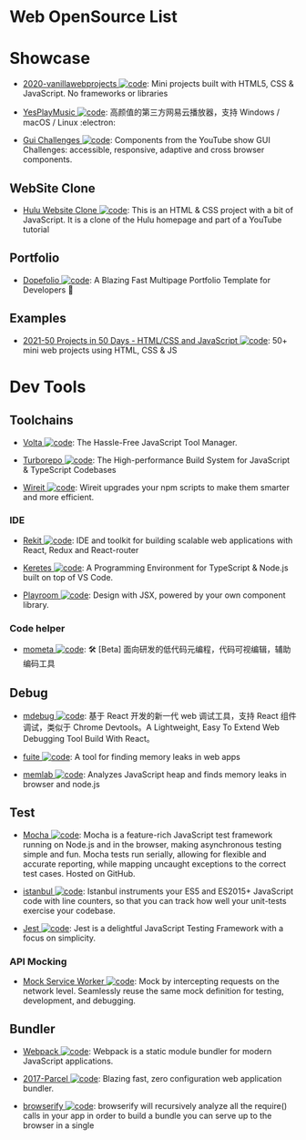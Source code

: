 # Web OpenSource List

# Showcase

- [2020-vanillawebprojects ![code](https://martrix-usa.oss-accelerate.aliyuncs.com/logo/code.svg)](https://github.com/bradtraversy/vanillawebprojects): Mini projects built with HTML5, CSS & JavaScript. No frameworks or libraries

- [YesPlayMusic ![code](https://martrix-usa.oss-accelerate.aliyuncs.com/logo/code.svg)](https://github.com/qier222/YesPlayMusic): 高颜值的第三方网易云播放器，支持 Windows / macOS / Linux :electron:

- [Gui Challenges ![code](https://martrix-usa.oss-accelerate.aliyuncs.com/logo/code.svg)](https://github.com/argyleink/gui-challenges): Components from the YouTube show GUI Challenges: accessible, responsive, adaptive and cross browser components.

## WebSite Clone

- [Hulu Website Clone ![code](https://martrix-usa.oss-accelerate.aliyuncs.com/logo/code.svg)](https://github.com/bradtraversy/hulu-webpage-clone): This is an HTML & CSS project with a bit of JavaScript. It is a clone of the Hulu homepage and part of a YouTube tutorial

## Portfolio

- [Dopefolio ![code](https://martrix-usa.oss-accelerate.aliyuncs.com/logo/code.svg)](https://github.com/rammcodes/Dopefolio): A Blazing Fast Multipage Portfolio Template for Developers 🚀

## Examples

- [2021-50 Projects in 50 Days - HTML/CSS and JavaScript ![code](https://martrix-usa.oss-accelerate.aliyuncs.com/logo/code.svg)](https://github.com/bradtraversy/50projects50days): 50+ mini web projects using HTML, CSS & JS

# Dev Tools

## Toolchains

- [Volta ![code](https://martrix-usa.oss-accelerate.aliyuncs.com/logo/code.svg)](https://github.com/volta-cli/volta): The Hassle-Free JavaScript Tool Manager.

- [Turborepo ![code](https://martrix-usa.oss-accelerate.aliyuncs.com/logo/code.svg)](https://github.com/vercel/turborepo): The High-performance Build System for JavaScript & TypeScript Codebases

- [Wireit ![code](https://martrix-usa.oss-accelerate.aliyuncs.com/logo/code.svg)](https://github.com/google/wireit): Wireit upgrades your npm scripts to make them smarter and more efficient.

### IDE

- [Rekit ![code](https://martrix-usa.oss-accelerate.aliyuncs.com/logo/code.svg)](https://github.com/supnate/rekit): IDE and toolkit for building scalable web applications with React, Redux and React-router

- [Keretes ![code](https://martrix-usa.oss-accelerate.aliyuncs.com/logo/code.svg)](https://github.com/kreteshq/kretes): A Programming Environment for TypeScript & Node.js built on top of VS Code.

- [Playroom ![code](https://martrix-usa.oss-accelerate.aliyuncs.com/logo/code.svg)](https://github.com/seek-oss/playroom): Design with JSX, powered by your own component library.

### Code helper

- [mometa ![code](https://martrix-usa.oss-accelerate.aliyuncs.com/logo/code.svg)](https://github.com/imcuttle/mometa): 🛠 [Beta] 面向研发的低代码元编程，代码可视编辑，辅助编码工具

## Debug

- [mdebug ![code](https://martrix-usa.oss-accelerate.aliyuncs.com/logo/code.svg)](https://github.com/tnfe/mdebug): 基于 React 开发的新一代 web 调试工具，支持 React 组件调试，类似于 Chrome Devtools。A Lightweight, Easy To Extend Web Debugging Tool Build With React。

- [fuite ![code](https://martrix-usa.oss-accelerate.aliyuncs.com/logo/code.svg)](https://github.com/nolanlawson/fuite): A tool for finding memory leaks in web apps

- [memlab ![code](https://martrix-usa.oss-accelerate.aliyuncs.com/logo/code.svg)](https://facebookincubator.github.io/memlab/): Analyzes JavaScript heap and finds memory leaks in browser and node.js

## Test

- [Mocha ![code](https://martrix-usa.oss-accelerate.aliyuncs.com/logo/code.svg)](https://mochajs.org/): Mocha is a feature-rich JavaScript test framework running on Node.js and in the browser, making asynchronous testing simple and fun. Mocha tests run serially, allowing for flexible and accurate reporting, while mapping uncaught exceptions to the correct test cases. Hosted on GitHub.

- [istanbul ![code](https://martrix-usa.oss-accelerate.aliyuncs.com/logo/code.svg)](https://istanbul.js.org/): Istanbul instruments your ES5 and ES2015+ JavaScript code with line counters, so that you can track how well your unit-tests exercise your codebase.

- [Jest ![code](https://martrix-usa.oss-accelerate.aliyuncs.com/logo/code.svg)](https://jestjs.io/): Jest is a delightful JavaScript Testing Framework with a focus on simplicity.

### API Mocking

- [Mock Service Worker ![code](https://martrix-usa.oss-accelerate.aliyuncs.com/logo/code.svg)](https://mswjs.io/): Mock by intercepting requests on the network level. Seamlessly reuse the same mock definition for testing, development, and debugging.

## Bundler

- [Webpack ![code](https://martrix-usa.oss-accelerate.aliyuncs.com/logo/code.svg)](https://webpack.js.org/): Webpack is a static module bundler for modern JavaScript applications.

- [2017-Parcel ![code](https://martrix-usa.oss-accelerate.aliyuncs.com/logo/code.svg)](https://github.com/parcel-bundler/parcel): Blazing fast, zero configuration web application bundler.

- [browserify ![code](https://martrix-usa.oss-accelerate.aliyuncs.com/logo/code.svg)](https://github.com/browserify/browserify): browserify will recursively analyze all the require() calls in your app in order to build a bundle you can serve up to the browser in a single <script> tag.

- [2017-Backpack ![code](https://martrix-usa.oss-accelerate.aliyuncs.com/logo/code.svg)](https://github.com/jaredpalmer/backpack): Backpack is minimalistic build system for Node.js. Inspired by Facebook's create-react-app, Zeit's Next.js, and Remy's Nodemon, Backpack lets you create modern Node.js apps and services with zero configuration.

- [2017-Microbundle ![code](https://martrix-usa.oss-accelerate.aliyuncs.com/logo/code.svg)](https://github.com/developit/microbundle): A zero-configuration bundler for tiny modules, powered by Rollup.

- [FuseBox ![code](https://martrix-usa.oss-accelerate.aliyuncs.com/logo/code.svg)](https://github.com/fuse-box/fuse-box): FuseBox is a bundler/module loader that combines the power of webpack, JSPM and SystemJS.

- [2019-Snowpack ![code](https://martrix-usa.oss-accelerate.aliyuncs.com/logo/code.svg)](https://github.com/pikapkg/snowpack): Build web applications with less tooling and 10x faster iteration. No bundler required.

- [2020-Rome ![code](https://martrix-usa.oss-accelerate.aliyuncs.com/logo/code.svg)](https://github.com/facebookexperimental/rome): Rome is an experimental JavaScript toolchain. It includes a compiler, linter, formatter, bundler, testing framework and more. It aims to be a comprehensive tool for anything related to the processing of JavaScript source code.

- [2021-Astro ![code](https://martrix-usa.oss-accelerate.aliyuncs.com/logo/code.svg)](https://github.com/snowpackjs/astro): Astro is a fresh but familiar approach to building websites. Astro combines decades of proven performance best practices with the DX improvements of the component-oriented era. Use your favorite JavaScript framework and automatically ship the bare-minimum amount of JavaScript—by default.

### Obfuscator

- [JavaScript obfuscator ![code](https://martrix-usa.oss-accelerate.aliyuncs.com/logo/code.svg)](https://github.com/javascript-obfuscator/javascript-obfuscator): JavaScript Obfuscator is a powerful free obfuscator for JavaScript, containing a variety of features which provide protection for your source code.

# Library

## UI Framework

- [Svelte ![code](https://martrix-usa.oss-accelerate.aliyuncs.com/logo/code.svg)](https://github.com/sveltejs/svelte): Svelte is a new way to build web applications. It's a compiler that takes your declarative components and converts them into efficient JavaScript that surgically updates the DOM.

- [Stimulus ![code](https://martrix-usa.oss-accelerate.aliyuncs.com/logo/code.svg)](https://github.com/stimulusjs/stimulus): A modest JavaScript framework for the HTML you already have.

- [2019-Neo ![code](https://martrix-usa.oss-accelerate.aliyuncs.com/logo/code.svg)](https://github.com/neomjs/neo): This is a new paradigm. If you want to enter a new era of making better Web Based User Interfaces, the following concepts will be addictive.

## HTML & CSS

- [tailwindcss ![code](https://martrix-usa.oss-accelerate.aliyuncs.com/logo/code.svg)](https://github.com/tailwindlabs/tailwindcss): A utility-first CSS framework for rapid UI development.

- [CSS Blocks ![code](https://martrix-usa.oss-accelerate.aliyuncs.com/logo/code.svg)](https://github.com/linkedin/css-blocks): CSS Blocks is an ergonomic, component-oriented CSS authoring system that compiles to high-performance stylesheets.

## State Management

- [Recoil ![code](https://martrix-usa.oss-accelerate.aliyuncs.com/logo/code.svg)](https://github.com/facebookexperimental/Recoil): Recoil is an experimental state management library for React apps. It provides several capabilities that are difficult to achieve with React alone, while being compatible with the newest features of React.

- [xstate ![code](https://martrix-usa.oss-accelerate.aliyuncs.com/logo/code.svg)](https://github.com/davidkpiano/xstate): State machines and statecharts for the modern web.

- [zustand ![code](https://martrix-usa.oss-accelerate.aliyuncs.com/logo/code.svg)](https://github.com/pmndrs/zustand): A small, fast and scalable bearbones state-management solution using simplified flux principles. Has a comfy api based on hooks, isn't boilerplatey or opinionated.
  - [zundo ![code](https://martrix-usa.oss-accelerate.aliyuncs.com/logo/code.svg)](https://github.com/charkour/zundo): 🍜 undo/redo middleware for zustand. <1kB
  - [zustood ![code](https://martrix-usa.oss-accelerate.aliyuncs.com/logo/code.svg)](https://github.com/udecode/zustood): 🐻‍❄️ A modular store factory using zustand

## Mini Program & Cross App

- [wepy ![code](https://martrix-usa.oss-accelerate.aliyuncs.com/logo/code.svg)](https://tencent.github.io/wepy/): 让小程序支持组件化开发的框架，一个最受欢迎的小程序框架。

- [2018-mpx ![code](https://martrix-usa.oss-accelerate.aliyuncs.com/logo/code.svg)](https://github.com/didi/mpx): A enhanced miniprogram framework with data reactivity and deep optimizition.

- [Remax ![code](https://martrix-usa.oss-accelerate.aliyuncs.com/logo/code.svg)](https://github.com/remaxjs/remax): Remax 将 React 运行在小程序环境中，让你可以使用完整的 React 进行开发。

- [2017-Taro ![code](https://martrix-usa.oss-accelerate.aliyuncs.com/logo/code.svg)](https://github.com/NervJS/taro): 多端统一开发框架，支持用 React 的开发方式编写一次代码，生成能运行在微信/百度/支付宝/字节跳动小程序、H5、React Native 等的应用。

- [2018-Chameleon ![code](https://martrix-usa.oss-accelerate.aliyuncs.com/logo/code.svg)](https://cmljs.org/doc/): Chameleon /kəˈmiːlɪən/，简写 CML，中文名卡梅龙；中文意思变色龙，意味着就像变色龙一样能适应不同环境的跨端整体解决方案。

- [2019-alita ![code](https://martrix-usa.oss-accelerate.aliyuncs.com/logo/code.svg)](https://github.com/areslabs/alita): 一套把 React Native 代码转换成微信小程序代码的转换引擎工具。我们不造轮子，不发明新框架，只是提供工具把 RN 扩展到微信小程序端。

- [uni-app ![code](https://martrix-usa.oss-accelerate.aliyuncs.com/logo/code.svg)](https://github.com/dcloudio/uni-app): uni-app 是一个使用 Vue.js 开发跨平台应用的前端框架。

## Scaffold

- [2018-@pika/web ![code](https://martrix-usa.oss-accelerate.aliyuncs.com/logo/code.svg)](https://github.com/pikapkg/web): Install npm dependencies that run directly in the browser. No Browserify, Webpack or import maps required.

- [2018-code-server ![code](https://martrix-usa.oss-accelerate.aliyuncs.com/logo/code.svg)](https://github.com/codercom/code-server): code-server is VS Code running on a remote server, accessible through the browser.

## Pattern Libraries

- [Material-UI ![code](https://martrix-usa.oss-accelerate.aliyuncs.com/logo/code.svg)](http://www.material-ui.com/#/): A Set of React Components that Implement Google's Material Design.

- [Ant Design ![code](https://martrix-usa.oss-accelerate.aliyuncs.com/logo/code.svg)](https://www.hugedomains.com/domain_profile.cfm?d=ant-design&e=com): An enterprise-class UI design language and React-based implementation.

- [2019-Chakra UI ![code](https://martrix-usa.oss-accelerate.aliyuncs.com/logo/code.svg)](https://github.com/chakra-ui/chakra-ui): ⚡️Simple, Modular & Accessible UI Components for your React Applications.

- [2020-headlessui ![code](https://martrix-usa.oss-accelerate.aliyuncs.com/logo/code.svg)](https://github.com/tailwindlabs/headlessui): Completely unstyled, fully accessible UI components, designed to integrate beautifully with Tailwind CSS.

### CSS Pattern Libraries

- [2020-NES.css ![code](https://martrix-usa.oss-accelerate.aliyuncs.com/logo/code.svg)](https://nostalgic-css.github.io/NES.css/): NES.css is NES-style (8bit-like) CSS Framework.

## SSR Fullstack

- [2019-ssr ![code](https://martrix-usa.oss-accelerate.aliyuncs.com/logo/code.svg)](https://github.com/ykfe/ssr): A most advanced ssr framework on Earth that implemented serverless-side render specification for faas and traditional web server.

- [2021-Remix ![code](https://martrix-usa.oss-accelerate.aliyuncs.com/logo/code.svg)](https://github.com/remix-run/remix): Build Better Websites. Create modern, resilient user experiences with web fundamentals.

- [2022-Astro ![code](https://martrix-usa.oss-accelerate.aliyuncs.com/logo/code.svg)](https://github.com/withastro/astro): Build faster websites with Astro's next-gen island architecture 🏝✨

# Web APIs

- [Pressure.js ![code](https://martrix-usa.oss-accelerate.aliyuncs.com/logo/code.svg)](https://pressurejs.com/): Pressure is a JavaScript library for handling Force Touch, 3D Touch, and Pointer Pressure on the web.

- [finder ![code](https://martrix-usa.oss-accelerate.aliyuncs.com/logo/code.svg)](https://github.com/antonmedv/finder): CSS Selector Generator, Generates shortest selectors.

## Virtual DOM

- [Snabbdom ![code](https://martrix-usa.oss-accelerate.aliyuncs.com/logo/code.svg)](https://github.com/snabbdom/snabbdom): A virtual DOM library with focus on simplicity, modularity, powerful features and performance.

- [asm-dom ![code](https://martrix-usa.oss-accelerate.aliyuncs.com/logo/code.svg)](https://github.com/mbasso/asm-dom): A minimal WebAssembly virtual DOM to build C++ SPA (Single page applications)

- [Million ![code](https://martrix-usa.oss-accelerate.aliyuncs.com/logo/code.svg)](https://github.com/aidenybai/million): Million is a lightweight (<1kb) Virtual DOM. It's really fast and makes it easy to create user interfaces.

## Web Worker

- [Workly ![code](https://martrix-usa.oss-accelerate.aliyuncs.com/logo/code.svg)](https://github.com/pshihn/workly): A really simple way to move a stand-alone function/class to a worker thread.

- [workerize ![code](https://martrix-usa.oss-accelerate.aliyuncs.com/logo/code.svg)](https://github.com/developit/workerize): Moves a module into a Web Worker, automatically reflecting exported functions as asynchronous proxies.

- [workerize-loader ![code](https://martrix-usa.oss-accelerate.aliyuncs.com/logo/code.svg)](https://github.com/developit/workerize-loader): Automatically move a module into a Web Worker (Webpack loader).

- [greenlet ![code](https://martrix-usa.oss-accelerate.aliyuncs.com/logo/code.svg)](https://github.com/developit/greenlet): Move an async function into its own thread, a simplified single-function version of workerize.

- [2017-Comlink ![code](https://martrix-usa.oss-accelerate.aliyuncs.com/logo/code.svg)](https://github.com/GoogleChromeLabs/comlink): Comlink’s goal is to make WebWorkers enjoyable. Comlink removes the mental barrier of thinking about postMessage and hides the fact that you are working with workers.

## Network

- [2014-axios ![code](https://martrix-usa.oss-accelerate.aliyuncs.com/logo/code.svg)](https://github.com/axios/axios): Promise based HTTP client for the browser and node.js.

- [2014-request ![code](https://martrix-usa.oss-accelerate.aliyuncs.com/logo/code.svg)](https://github.com/request/request): Request is designed to be the simplest way possible to make http calls. It supports HTTPS and follows redirects by default.

## Storage

- [2013-localForage ![code](https://martrix-usa.oss-accelerate.aliyuncs.com/logo/code.svg)](https://github.com/localForage/localForage): Offline storage, improved. Wraps IndexedDB, WebSQL, or localStorage using a simple but powerful API.

### Cookie

- [cookies.js ![code](https://martrix-usa.oss-accelerate.aliyuncs.com/logo/code.svg)](https://github.com/franciscop/cookies.js): Tastier cookies, local, session, and db storage in a tiny package. Includes subscribe() events for changes.

### DB

- [2013-Pouchdb ![code](https://martrix-usa.oss-accelerate.aliyuncs.com/logo/code.svg)](https://github.com/pouchdb/pouchdb): PouchDB was created to help web developers build applications that work as well offline as they do online.

- [2014-Lovefield ![code](https://martrix-usa.oss-accelerate.aliyuncs.com/logo/code.svg)](https://google.github.io/lovefield/): Relational Database With Schema

- [LokiJS ![code](https://martrix-usa.oss-accelerate.aliyuncs.com/logo/code.svg)](https://github.com/techfort/LokiJS): LokiJS is a document oriented database written in javascript, Its purpose is to store javascript objects as documents in a nosql fashion and retrieve them with a similar mechanism.

- [2017-Lowdb ![code](https://martrix-usa.oss-accelerate.aliyuncs.com/logo/code.svg)](https://github.com/typicode/lowdb): Small JSON database for Node, Electron and the browser. Powered by Lodash.

- [2017-RxDB ![code](https://martrix-usa.oss-accelerate.aliyuncs.com/logo/code.svg)](https://github.com/pubkey/rxdb): The reactive, serverless, client-side, offline-first database for your next javascript-application.

- [2017-Dexie.js ![code](https://martrix-usa.oss-accelerate.aliyuncs.com/logo/code.svg)](https://github.com/dfahlander/Dexie.js): Dexie.js is a wrapper library for indexedDB - the standard database in the browser.

- [2018-turtleDB ![code](https://martrix-usa.oss-accelerate.aliyuncs.com/logo/code.svg)](https://github.com/turtle-DB/turtleDB): turtleDB is a JavaScript framework and in-browser database for developers to build offline-first, collaborative web applications. It provides a developer-friendly API to access an in-browser database built on top of IndexedDB.

- [2020-sql.js ![code](https://martrix-usa.oss-accelerate.aliyuncs.com/logo/code.svg)](https://sql.js.org/#/): sql.js is a javascript SQL database. It allows you to create a relational database and query it entirely in the browser.

- [2021-absurd-sql ![code](https://martrix-usa.oss-accelerate.aliyuncs.com/logo/code.svg)](https://github.com/jlongster/absurd-sql): sqlite3 in ur indexeddb (hopefully a better backend soon)

## Media | 媒介资源

- [2015-annyang ![code](https://martrix-usa.oss-accelerate.aliyuncs.com/logo/code.svg)](https://github.com/TalAter/annyang): A tiny javascript SpeechRecognition library that lets your users control your site with voice commands.

- [2015-SpeechKITT](https://github.com/TalAter/SpeechKITT): A flexible GUI for Speech Recognition

# Tuning | 性能调优

## APM

- [LagRadar ![code](https://martrix-usa.oss-accelerate.aliyuncs.com/logo/code.svg)](https://github.com/mobz/lag-radar): Add this to any javascript application and you can see when the app drops below 60fps as the radar sweep changes colour and gets janky.

- [Lighthouse ![code](https://martrix-usa.oss-accelerate.aliyuncs.com/logo/code.svg)](https://github.com/GoogleChrome/lighthouse): Lighthouse analyzes web apps and web pages, collecting modern performance metrics and insights on developer best practices.

- [stats.js ![code](https://martrix-usa.oss-accelerate.aliyuncs.com/logo/code.svg)](https://github.com/mrdoob/stats.js): JavaScript Performance Monitor.

- [Falcon ![code](https://martrix-usa.oss-accelerate.aliyuncs.com/logo/code.svg)](https://github.com/theodo/falco): Falco helps you monitor, analyze, and optimize your websites.

- [web-vitals-extension ![code](https://martrix-usa.oss-accelerate.aliyuncs.com/logo/code.svg)](https://github.com/GoogleChrome/web-vitals-extension): A Chrome extension to measure essential metrics for a healthy site.

- [perfume.js ![code](https://martrix-usa.oss-accelerate.aliyuncs.com/logo/code.svg)](https://github.com/Zizzamia/perfume.js): Web performance library for measuring all User-centric performance metrics.

- [badjs-report, 前端异常捕获与上报](https://github.com/BetterJS/badjs-report)

## Loading

- [Lozad ![code](https://martrix-usa.oss-accelerate.aliyuncs.com/logo/code.svg)](https://github.com/ApoorvSaxena/lozad.js): lozad.js is a light-weight library to lazy load elements using JavaScript.

- [2018-whatcss ![code](https://martrix-usa.oss-accelerate.aliyuncs.com/logo/code.svg)](https://github.com/jonroig/whatcss): WhatCSS.info: CSS StyleSheet Pageload Analyser/Optimizer 🤷

- [2018-instant.page ![code](https://martrix-usa.oss-accelerate.aliyuncs.com/logo/code.svg)](https://github.com/instantpage/instant.page): Make your site’s pages instant in 1 minute and improve your conversion rate by 1%.

- [2018-lazysizes ![code](https://martrix-usa.oss-accelerate.aliyuncs.com/logo/code.svg)](https://github.com/aFarkas/lazysizes): lazysizes is a fast (jank-free), SEO-friendly and self-initializing lazyloader for images (including responsive images picture/srcset), iframes, scripts/widgets and much more.

### Image

- [Jpegio ![code](https://martrix-usa.oss-accelerate.aliyuncs.com/logo/code.svg)](https://www.jpeg.io/): Convert any major image format into a highly optimized JPEG.

## Rendering

## PWA

- [Manifoldjs: PWA Builder ![code](https://martrix-usa.oss-accelerate.aliyuncs.com/logo/code.svg)](http://6me.us/hx5JS): PWA Builder will give you an easy way to provide the missing pieces of your PWA, and not weigh down your site with data you don’t need or use.

- [Offline-plugin for webpack ![code](https://martrix-usa.oss-accelerate.aliyuncs.com/logo/code.svg)](https://github.com/NekR/offline-plugin): This plugin is intended to provide an offline experience for webpack projects. It uses ServiceWorker, and AppCache as a fallback under the hood. Simply include this plugin in your webpack.config, and the accompanying runtime in your client script, and your project will become offline ready by caching all (or some) of the webpack output assets. you can also turn to [Easy Offline First Apps With Webpack's Offline Plugin](https://dev.to/kayis/easy-offline-first-apps-with-webpacks-offline-plugin) for further information.

- [react-progressive-web-app ![code](https://martrix-usa.oss-accelerate.aliyuncs.com/logo/code.svg)](http://6me.us/aRCdPU): An opinionated React based repository which is optimized for Progressive Web App development.

- [RealFaviconGenerator](http://realfavicongenerator.net/): A great way to generate all the images, favicons, and associated files needed to display your app icon across different browsers.

- [Android Asset Studio - Launcher Icon Generator](https://romannurik.github.io/AndroidAssetStudio/icons-launcher.html): Generate Android style icons.

- [pwmetrics ![code](https://martrix-usa.oss-accelerate.aliyuncs.com/logo/code.svg)](https://github.com/paulirish/pwmetrics): Progressive web metrics at your fingertipz

- [Workbox ![code](https://martrix-usa.oss-accelerate.aliyuncs.com/logo/code.svg)](https://workboxjs.org/)：Workbox 是来自 Google Chrome 团队的快速将现有应用转化为 Progressive Web Apps 的 JavaScript 库；Workbox 允许我们通过 Webpack 插件、Gulp 插件以及 npm 脚本的方式快速地为当前应用的资源创建对应加载 ServiceWorker。

## Experience Tuning

### Polyfill

- [dialog-polyfill.js ![code](https://martrix-usa.oss-accelerate.aliyuncs.com/logo/code.svg)](https://github.com/GoogleChrome/dialog-polyfill): Polyfill for the HTML dialog element.

- [Polyfill.io ![code](https://martrix-usa.oss-accelerate.aliyuncs.com/logo/code.svg)](https://polyfill.io/v3/api/): Get a bundle of polyfills which have been minified ready for production website use. This endpoint responds with a JavaScript file containing the polyfills which should be served to the requesting browser.

# Browser

- [browsh ![code](https://martrix-usa.oss-accelerate.aliyuncs.com/logo/code.svg)](https://github.com/browsh-org/browsh): A fully interactive, realtime, and modern text-based browser rendered to TTYs and browsers

## Feature

- [fex-ua-device ![code](https://martrix-usa.oss-accelerate.aliyuncs.com/logo/code.svg)](https://github.com/fex-team/ua-device): 由于在国内生产 PC 的厂家有限，大众用户使用的浏览器也主要是当前的一些主流浏览器。因此目前的 UA 解析库在对 OS、浏览器外壳、浏览器内核等的识别率都相当高。但是由于国内的移动设备的五花八门，对于移动设备的硬件信息是很难用一套通用的方法进行识别，因此 ua-device 诞生。

- [Modernizr ![code](https://martrix-usa.oss-accelerate.aliyuncs.com/logo/code.svg)](https://github.com/Modernizr/Modernizr)

- [feature.js ![code](https://martrix-usa.oss-accelerate.aliyuncs.com/logo/code.svg)](https://github.com/viljamis/feature.js)

- [Bowser ![code](https://martrix-usa.oss-accelerate.aliyuncs.com/logo/code.svg)](https://github.com/ded/bowser)

## Automation

- [Remote Browser ![code](https://martrix-usa.oss-accelerate.aliyuncs.com/logo/code.svg)](https://github.com/intoli/remote-browser): A low-level browser automation framework built on top of the Web Extensions API standard.

- [Rendertron ![code](https://martrix-usa.oss-accelerate.aliyuncs.com/logo/code.svg)](https://github.com/GoogleChrome/rendertron): Rendertron is a dockerized, headless Chrome rendering solution designed to render & serialise web pages on the fly.

- [Rendora ![code](https://martrix-usa.oss-accelerate.aliyuncs.com/logo/code.svg)](https://github.com/rendora/rendora): Rendora is a dynamic renderer to provide zero-configuration server-side rendering mainly to web crawlers in order to effortlessly improve SEO for websites.

- [headless-devtools ![code](https://martrix-usa.oss-accelerate.aliyuncs.com/logo/code.svg)](https://github.com/cowchimp/headless-devtools): Lets you perform Chrome DevTools actions from code by leveraging Headless Chrome+Puppeteer.

- [2020-Kasaya ![code](https://martrix-usa.oss-accelerate.aliyuncs.com/logo/code.svg)](https://github.com/syscolabs/kasaya): A "WYSIWYG" scripting language and runtime for browser automation.

- [2019-Playwright ![code](https://martrix-usa.oss-accelerate.aliyuncs.com/logo/code.svg)](https://github.com/microsoft/playwright): Playwright is a Node library to automate the Chromium, WebKit and Firefox browsers with a single API. It enables cross-browser web automation that is ever-green, capable, reliable and fast.

# Micro-FE Framework

- [2018-Micro Frontends](https://micro-frontends.org/): Techniques, strategies and recipes for building a modern web app with multiple teams using different JavaScript frameworks.

- [Mooa ![code](https://martrix-usa.oss-accelerate.aliyuncs.com/logo/code.svg)](https://github.com/phodal/mooa): Mooa 是一个为 Angular 服务的微前端框架，[前端微服务化：使用微前端框架 Mooa 开发微前端应用](https://parg.co/o3F)。

- [single-spa ![code](https://martrix-usa.oss-accelerate.aliyuncs.com/logo/code.svg)](https://single-spa.js.org/docs/getting-started-overview.html): Build micro frontends that coexist and can each be written with their own framework.

- [qiankun ![code](https://martrix-usa.oss-accelerate.aliyuncs.com/logo/code.svg)](https://github.com/umijs/qiankun): 📦 🚀 Blazing fast, simple and complete solution for micro frontends.

- [Garfish ![code](https://martrix-usa.oss-accelerate.aliyuncs.com/logo/code.svg)](https://github.com/bytedance/garfish): Garfish is a micro front-end framework, mainly used to solve the problems of cross-team collaboration, diversification of technology system, and increasing complexity of applications brought by modern web applications in the context of front-end ecological boom and increasing complexity of web applications, and Garfish has been polished and tested by a large number of online applications, with strong functional stability and reliability.

- [micro-app ![code](https://martrix-usa.oss-accelerate.aliyuncs.com/logo/code.svg)](https://github.com/micro-zoe/micro-app): micro-app 是一款基于类 WebComponent 进行渲染的微前端框架，不同于目前流行的开源框架，它从组件化的思维实现微前端，旨在降低上手难度、提升工作效率。它是目前市面上接入微前端成本最低的框架，并且提供了 JS 沙箱、样式隔离、元素隔离、预加载、资源地址补全、插件系统、数据通信等一系列完善的功能。

- [wujie ![code](https://martrix-usa.oss-accelerate.aliyuncs.com/logo/code.svg)](https://github.com/Tencent/wujie): Web Components 是一个浏览器原生支持的组件封装技术，可以有效隔离元素之间的样式，iframe 可以给子应用提供一个原生隔离的运行环境，相比自行构造的沙箱 iframe 提供了独立的 window、document、history、location，可以更好的和外部解耦。无界微前端采用 webcomponent + iframe 的沙箱模式，在实现原生隔离的前提下比较完善的解决了上述问题。

## Sandbox

- [2022-workerbox ![code](https://martrix-usa.oss-accelerate.aliyuncs.com/logo/code.svg)](https://github.com/markwylde/workerbox): A secure sandbox to execute untrusted user JavaScript, in a web browser, without any risk to your own domain/site/page.
